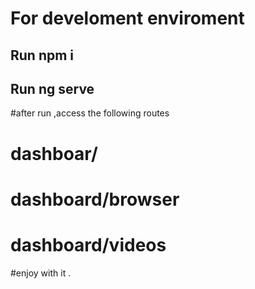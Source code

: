 # For develoment enviroment
## Run npm i 
## Run ng serve


#after run ,access the following routes
# dashboar/
# dashboard/browser
# dashboard/videos

#enjoy with it .
